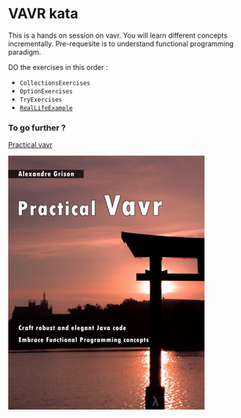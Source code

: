 # VAVR kata

This is a hands on session on vavr.
You will learn different concepts incrementally.
Pre-requesite is to understand functional programming paradigm. 

DO the exercises in this order :

* `CollectionsExercises`
* `OptionExercises`
* `TryExercises`
* [`RealLifeExample`](reallife-step-by-step.md)

### To go further ?
[Practical vavr](https://leanpub.com/practical-vavr)

![1](img/practical-vavr.png)